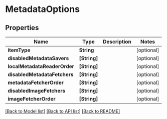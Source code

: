 # MetadataOptions

## Properties
Name | Type | Description | Notes
------------ | ------------- | ------------- | -------------
**itemType** | **String** |  | [optional] 
**disabledMetadataSavers** | **[String]** |  | [optional] 
**localMetadataReaderOrder** | **[String]** |  | [optional] 
**disabledMetadataFetchers** | **[String]** |  | [optional] 
**metadataFetcherOrder** | **[String]** |  | [optional] 
**disabledImageFetchers** | **[String]** |  | [optional] 
**imageFetcherOrder** | **[String]** |  | [optional] 

[[Back to Model list]](../README.md#documentation-for-models) [[Back to API list]](../README.md#documentation-for-api-endpoints) [[Back to README]](../README.md)


